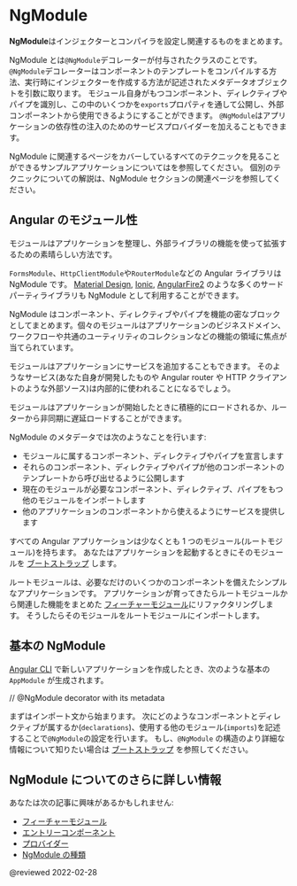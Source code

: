 # NgModule

**NgModule**はインジェクターとコンパイラを設定し関連するものをまとめます。

NgModule とは`@NgModule`デコレーターが付与されたクラスのことです。
`@NgModule`デコレーターはコンポーネントのテンプレートをコンパイルする方法、実行時にインジェクターを作成する方法が記述されたメタデータオブジェクトを引数に取ります。
モジュール自身がもつコンポーネント、ディレクティブやパイプを識別し、この中のいくつかを`exports`プロパティを通して公開し、外部コンポーネントから使用できるようにすることができます。
`@NgModule`はアプリケーションの依存性の注入のためのサービスプロバイダーを加えることもできます。

NgModule に関連するページをカバーしているすべてのテクニックを見ることができるサンプルアプリケーションについては<live-example></live-example>を参照してください。
個別のテクニックについての解説は、NgModule セクションの関連ページを参照してください。

## Angular のモジュール性

モジュールはアプリケーションを整理し、外部ライブラリの機能を使って拡張するための素晴らしい方法です。

`FormsModule`、`HttpClientModule`や`RouterModule`などの Angular ライブラリは NgModule です。
[Material Design](https://material.angular.io), [Ionic](https://ionicframework.com), [AngularFire2](https://github.com/angular/angularfire2) のような多くのサードパーティライブラリも NgModule として利用することができます。

NgModule はコンポーネント、ディレクティブやパイプを機能の密なブロックとしてまとめます。個々のモジュールはアプリケーションのビジネスドメイン、ワークフローや共通のユーティリティのコレクションなどの機能の領域に焦点が当てられています。

モジュールはアプリケーションにサービスを追加することもできます。
そのようなサービス(あなた自身が開発したものや Angular router や HTTP クライアントのような外部ソース)は内部的に使われることになるでしょう。

モジュールはアプリケーションが開始したときに積極的にロードされるか、ルーターから非同期に遅延ロードすることができます。

NgModule のメタデータでは次のようなことを行います:

*   モジュールに属するコンポーネント、ディレクティブやパイプを宣言します
*   それらのコンポーネント、ディレクティブやパイプが他のコンポーネントのテンプレートから呼び出せるように公開します
*   現在のモジュールが必要なコンポーネント、ディレクティブ、パイプをもつ他のモジュールをインポートします
*   他のアプリケーションのコンポーネントから使えるようにサービスを提供します

すべての Angular アプリケーションは少なくとも 1 つのモジュール(ルートモジュール)を持ちます。
あなたはアプリケーションを起動するときにそのモジュールを [ブートストラップ](guide/bootstrapping) します。

ルートモジュールは、必要なだけのいくつかのコンポーネントを備えたシンプルなアプリケーションです。
アプリケーションが育ってきたらルートモジュールから関連した機能をまとめた [フィーチャーモジュール](guide/feature-modules)にリファクタリングします。
そうしたらそのモジュールをルートモジュールにインポートします。

## 基本の NgModule

[Angular CLI](cli) で新しいアプリケーションを作成したとき、次のような基本の `AppModule` が生成されます。

<code-example path="ngmodules/src/app/app.module.1.ts" header="src/app/app.module.ts (default AppModule)">

// &commat;NgModule decorator with its metadata

</code-example>

まずはインポート文から始まります。
次にどのようなコンポーネントとディレクティブが属するか\(`declarations`\)、使用する他のモジュール\(`imports`\)を記述することで`@NgModule`の設定を行います。
もし、`@NgModule` の構造のより詳細な情報について知りたい場合は [ブートストラップ](guide/bootstrapping) を参照してください。

## NgModule についてのさらに詳しい情報

あなたは次の記事に興味があるかもしれません:

*   [フィーチャーモジュール](guide/feature-modules)
*   [エントリーコンポーネント](guide/entry-components)
*   [プロバイダー](guide/providers)
*   [NgModule の種類](guide/module-types)
  
<!-- links -->

<!-- external links -->

<!-- end links -->

@reviewed 2022-02-28
